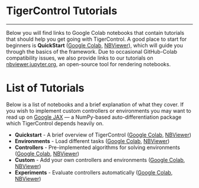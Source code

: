 # TigerControl Tutorials
****************

Below you will find links to Google Colab notebooks that contain tutorials that should help you get going with TigerControl. A good place to start for beginners is **QuickStart** ([Google Colab](https://colab.research.google.com/github/johnhallman/tigercontrol/blob/master/tutorials/notebooks/QuickStart.ipynb), [NBViewer](https://nbviewer.jupyter.org/github/johnhallman/tigercontrol/blob/master/tutorials/notebooks/QuickStart.ipynb)), which will guide you through the basics of the framework. Due to occasional GitHub-Colab compatibility issues, we also provide links to our tutorials on [nbviewer.jupyter.org](https://nbviewer.jupyter.org/), an open-source tool for rendering notebooks.


List of Tutorials
=================

Below is a list of notebooks and a brief explanation of what they cover. If you wish to implement custom controllers or environments you may want to read up on [Google JAX](https://github.com/google/jax) — a NumPy-based auto-differentiation package which TigerControl depends heavily on.

- **Quickstart** - A brief overview of TigerControl ([Google Colab](https://colab.research.google.com/github/johnhallman/tigercontrol/blob/master/tutorials/notebooks/QuickStart.ipynb),
[NBViewer](https://nbviewer.jupyter.org/github/johnhallman/tigercontrol/blob/master/tutorials/notebooks/QuickStart.ipynb))
- **Environments** - Load different tasks ([Google Colab](https://colab.research.google.com/github/johnhallman/tigercontrol/blob/master/tutorials/notebooks/Environments.ipynb), [NBViewer](https://nbviewer.jupyter.org/github/johnhallman/tigercontrol/blob/master/tutorials/notebooks/Environments.ipynb))
- **Controllers** - Pre-implemented algorithms for solving environments ([Google Colab](https://colab.research.google.com/github/johnhallman/tigercontrol/blob/master/tutorials/notebooks/Controllers.ipynb), [NBViewer](https://nbviewer.jupyter.org/github/johnhallman/tigercontrol/blob/master/tutorials/notebooks/Controllers.ipynb))
- **Custom** - Add your own controllers and environments ([Google Colab](https://colab.research.google.com/github/johnhallman/tigercontrol/blob/master/tutorials/notebooks/Custom.ipynb), [NBViewer](https://nbviewer.jupyter.org/github/johnhallman/tigercontrol/blob/master/tutorials/notebooks/Custom.ipynb))
- **Experiments** - Evaluate controllers automatically ([Google Colab](https://colab.research.google.com/github/johnhallman/tigercontrol/blob/master/tutorials/notebooks/Experiments.ipynb), [NBViewer](https://nbviewer.jupyter.org/github/johnhallman/tigercontrol/blob/master/tutorials/notebooks/Experiments.ipynb))
